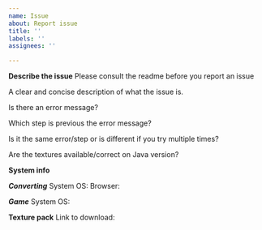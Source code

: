 ```yaml
---
name: Issue
about: Report issue
title: ''
labels: ''
assignees: ''

---
```


**Describe the issue**
Please consult the readme before you report an issue

A clear and concise description of what the issue is.

Is there an error message?

Which step is previous the error message?

Is it the same error/step or is different if you try multiple times?

Are the textures available/correct on Java version?

**System info**

***Converting***
System OS: 
Browser: 

***Game***
System OS: 

**Texture pack**
Link to download: 
